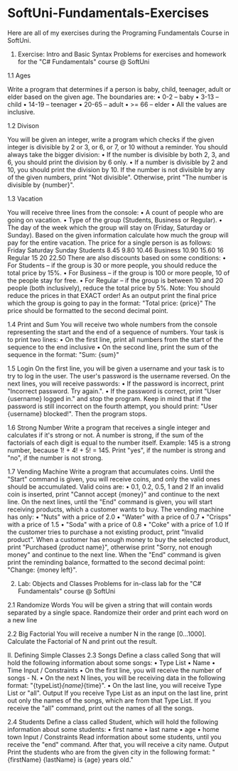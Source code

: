 # SoftUni-Fundamentals-Exercises
Here are all of my exercises during the Programing Fundamentals Course in SoftUni.

1. Exercise: Intro and Basic Syntax
Problems for exercises and homework for the "C# Fundamentals" course @ SoftUni

1.1	Ages

Write a program that determines if a person is baby, child, teenager, adult or elder based on the given age. The boundaries are:
•	0-2 – baby
•	3-13 – child
•	14-19 – teenager
•	20-65 – adult
•	>= 66 – elder
•	All the values are inclusive.


1.2	Divison

You will be given an integer, write a program which checks if the given integer is divisible by 2 or 3,  or 6, or 7, or 10 without a reminder. You should always take the bigger division:
•	If the number is divisible by both 2, 3, and 6, you should print the division by 6 only. 
•	If a number is divisible by 2 and 10, you should print the division by 10. 
If the number is not divisible by any of the given numbers, print "Not divisible". Otherwise, print "The number is divisible by {number}".


1.3	Vacation

You will receive three lines from the console:
•	A count of people who are going on vacation.
•	Type of the group (Students, Business or Regular).
•	The day of the week which the group will stay on (Friday, Saturday or Sunday).
Based on the given information calculate how much the group will pay for the entire vacation. 
The price for a single person is as follows:
		Friday		Saturday	Sunday
Students	8.45		9.80		10.46
Business	10.90		15.60		16
Regular		15		20		22.50
There are also discounts based on some conditions:
•	For Students – if the group is 30 or more people, you should reduce the total price by 15%.
•	For Business – if the group is 100 or more people, 10 of the people stay for free.
•	For Regular – if the group is between 10 and 20  people (both inclusively), reduce the total price by 5%.
Note: You should reduce the prices in that EXACT order!
As an output print the final price which the group is going to pay in the format: 
"Total price: {price}" 
The price should be formatted to the second decimal point.


1.4	Print and Sum
You will receive two whole numbers from the console representing the start and the end of a sequence of numbers. 
Your task is to print two lines:
•	On the first line, print all numbers from the start of the sequence to the end inclusive
•	On the second line, print the sum of the sequence in the format: "Sum: {sum}"


1.5	Login
On the first line, you will be given a username and your task is to try to log in the user. The user's password is the username reversed. On the next lines, you will receive passwords:
•	If the password is incorrect, print "Incorrect password. Try again.".
•	If the password is correct, print "User {username} logged in." and stop the program.
Keep in mind that if the password is still incorrect on the fourth attempt, you should print: "User {username} blocked!".
Then the program stops.


1.6	Strong Number
Write a program that receives a single integer and calculates if it's strong or not. A number is strong, if the sum of the factorials of each digit is equal to the number itself.
Example: 145 is a strong number, because 1! + 4! + 5! = 145. 
Print "yes", if the number is strong and "no", if the number is not strong.


1.7	Vending Machine
Write a program that accumulates coins. Until the "Start" command is given, you will receive coins, and only the valid ones should be accumulated. Valid coins are:
•	0.1, 0.2, 0.5, 1 and 2
If an invalid coin is inserted, print "Cannot accept {money}" and continue to the next line.
On the next lines, until the "End" command is given, you will start receiving products, which a customer wants to buy. The vending machine has only:
•	"Nuts" with a price of 2.0
•	"Water" with a price of 0.7
•	"Crisps" with a price of 1.5
•	"Soda" with a price of 0.8
•	"Coke" with a price of 1.0
If the customer tries to purchase a not existing product, print "Invalid product".
When a customer has enough money to buy the selected product, print "Purchased {product name}", otherwise print "Sorry, not enough money" and continue to the next line.
When the "End" command is given print the reminding balance, formatted to the second decimal point: "Change: {money left}".


2. Lab: Objects and Classes
Problems for in-class lab for the "C# Fundamentals" course @ SoftUni

2.1 Randomize Words
You will be given a string that will contain words separated by a single space. Randomize their order and print each
word on a new line

2.2 Big Factorial
You will receive a number N in the range [0…1000]. Calculate the Factorial of N and print out the result.

II. Defining Simple Classes
2.3 Songs
Define a class called Song that will hold the following information about some songs:
• Type List
• Name
• Time
Input / Constraints
• On the first line, you will receive the number of songs - N.
• On the next N lines, you will be receiving data in the following format: "{typeList}_{name}_{time}".
• On the last line, you will receive Type List or "all".
Output
If you receive Type List as an input on the last line, print out only the names of the songs, which are from that Type
List. If you receive the "all" command, print out the names of all the songs.

2.4  Students
Define a class called Student, which will hold the following information about some students:
• first name
• last name
• age
• home town
Input / Constraints
Read information about some students, until you receive the "end" command. After that, you will receive a city
name.
Output
Print the students who are from the given city in the following format: "{firstName} {lastName} is {age}
years old."











